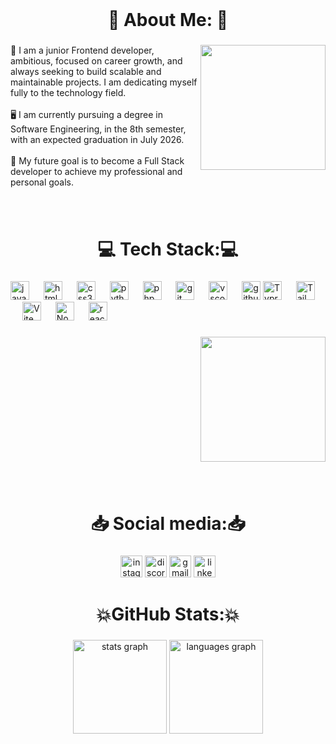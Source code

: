 <br clear="both">

<h1 align="center">💫 About Me: 💫</h1>

###

<img align="right" height="200" src="https://i.pinimg.com/originals/21/11/61/21116158daaeb1459b4ec0758505e1ad.gif"  />

###

<p align="left">🚀 I am a junior Frontend developer, ambitious, focused on career growth, and always seeking to build scalable and maintainable projects. I am dedicating myself fully to the technology field.<br><br>🖥️ I am currently pursuing a degree in Software Engineering, in the 8th semester, with an expected graduation in July 2026.<br><br>🔮 My future goal is to become a Full Stack developer to achieve my professional and personal goals.</p>

###

<br clear="both">

<h1 align="center">💻 Tech Stack:💻</h1>

###

<div align="left">
  <img src="https://skillicons.dev/icons?i=js" height="30" alt="javascript logo"  />
  <img width="15" />
  <img src="https://cdn.jsdelivr.net/gh/devicons/devicon/icons/html5/html5-original.svg" height="30" alt="html5 logo"  />
  <img width="15" />
  <img src="https://cdn.jsdelivr.net/gh/devicons/devicon/icons/css3/css3-original.svg" height="30" alt="css3 logo"  />
  <img width="15" />
  <img src="https://cdn.jsdelivr.net/gh/devicons/devicon/icons/python/python-original.svg" height="30" alt="python logo"  />
  <img width="15" />
  <img src="https://cdn.simpleicons.org/php/777BB4" height="30" alt="php logo"  />
  <img width="15" />
  <img src="https://skillicons.dev/icons?i=git" height="30" alt="git logo"  />
  <img width="15" />
  <img src="https://cdn.jsdelivr.net/gh/devicons/devicon/icons/vscode/vscode-original.svg" height="30" alt="vscode logo"  />
  <img width="15" />
  <img src="https://cdn.jsdelivr.net/gh/devicons/devicon/icons/github/github-original-wordmark.svg" height="30" alt="github logo"  />
  <img src="https://skillicons.dev/icons?i=ts" height="30" alt="Typrscript logo"  />
  <img width="15" />
  <img src="https://skillicons.dev/icons?i=tailwind" height="30" alt="Tailwind logo"  />
  <img width="15" />
  <img src="https://skillicons.dev/icons?i=vite" height="30" alt="Vite logo"  />
  <img width="15" />
  <img src="https://skillicons.dev/icons?i=nodejs" height="30" alt="Nodejs logo"  />
  <img width="15" />
  <img src="https://skillicons.dev/icons?i=react" height="30" alt="react logo"  />
  <img width="15" />
</div>

###

<div align="right">
  <img height="200" src="https://as1.ftcdn.net/v2/jpg/03/12/73/70/1000_F_312737008_2AaaMz17ttieKJ5t0kEg0mMAThC1S4PL.jpg"  />
</div>

###

<br clear="both">

<h1 align="center">📥 Social media:📥</h1>

###

<div align="center">
  <img src="https://img.shields.io/static/v1?message=Instagram&logo=instagram&label=&color=E4405F&logoColor=white&labelColor=&style=for-the-badge" height="35" alt="instagram logo"  />
  <img src="https://img.shields.io/static/v1?message=Discord&logo=discord&label=&color=7289DA&logoColor=white&labelColor=&style=for-the-badge" height="35" alt="discord logo"  />
  <img src="https://img.shields.io/static/v1?message=Gmail&logo=gmail&label=&color=D14836&logoColor=white&labelColor=&style=for-the-badge" height="35" alt="gmail logo"  />
  <img src="https://img.shields.io/static/v1?message=LinkedIn&logo=linkedin&label=&color=0077B5&logoColor=white&labelColor=&style=for-the-badge" height="35" alt="linkedin logo"  />
</div>

###

<h1 align="center">💥GitHub Stats:💥</h1>

###

<div align="center">
  <img src="https://github-readme-stats.vercel.app/api?username=luiz0032&hide_title=false&hide_rank=false&show_icons=true&include_all_commits=true&count_private=true&disable_animations=false&theme=omni&locale=en&hide_border=false" height="150" alt="stats graph"  />
  <img src="https://github-readme-stats.vercel.app/api/top-langs?username=luiz0032&locale=en&hide_title=false&layout=compact&card_width=320&langs_count=5&theme=omni&hide_border=false" height="150" alt="languages graph"  />
</div>
